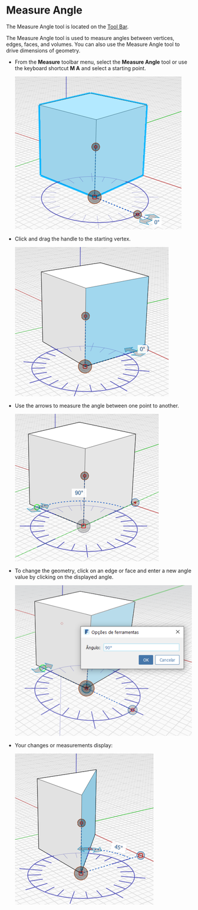 # Measure Angle

The Measure Angle tool is located on the [Tool Bar](../formit-introduction/tool-bars.md).

The Measure Angle tool is used to measure angles between vertices, edges, faces, and volumes. You can also use the Measure Angle tool to drive dimensions of geometry.

*   From the **Measure** toolbar menu, select the **Measure Angle** tool or use the keyboard shortcut **M A** and select a starting point.

    <img src="../.gitbook/assets/measure-angle.png" alt="" data-size="original">
*   Click and drag the handle to the starting vertex.

    <img src="../.gitbook/assets/measure-angle2.png" alt="" data-size="original">
*   Use the arrows to measure the angle between one point to another.

    <img src="../.gitbook/assets/measure-angle4.png" alt="" data-size="original">
*   To change the geometry, click on an edge or face and enter a new angle value by clicking on the displayed angle.

    <img src="../.gitbook/assets/measure-angle3 (1).png" alt="" data-size="original">
*   Your changes or measurements display:

    <img src="../.gitbook/assets/measure-angle5.png" alt="" data-size="original">
